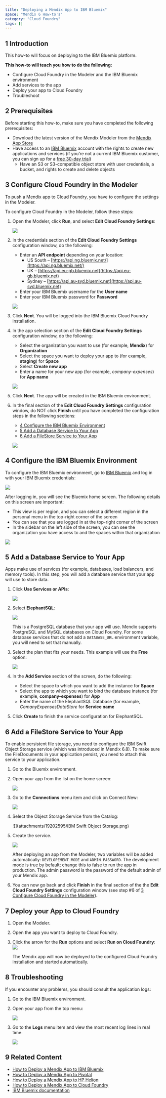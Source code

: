```yaml
---
title: "Deploying a Mendix App to IBM Bluemix"
space: "Mendix 6 How-to's"
category: "Cloud Foundry"
tags: []
---
```


## 1 Introduction

This how-to will focus on deploying to the IBM Bluemix platform.

**This how-to will teach you how to do the following:**

* Configure Cloud Foundry in the Modeler and the IBM Bluemix environment
* Add services to the app
* Deploy your app to Cloud Foundry
* Troubleshoot

## 2 Prerequisites

Before starting this how-to, make sure you have completed the following prerequisites:

* Download the latest version of the Mendix Modeler from the [Mendix App Store](https://appstore.home.mendix.com/link/modelers)
* Have access to an [IBM Bluemix](https://console.ng.bluemix.net/) account with the rights to create new applications and services (if you’re not a current IBM Bluemix customer, you can sign up for a [free 30-day trial](https://console.ng.bluemix.net/registration/))
    * Have an S3 or S3-compatible object store with user credentials, a bucket, and rights to create and delete objects

## 3 <a name="3"></a>Configure Cloud Foundry in the Modeler

To push a Mendix app to Cloud Foundry, you have to configure the settings in the Modeler.

To configure Cloud Foundry in the Modeler, follow these steps:

1. Open the Modeler, click **Run**, and select **Edit Cloud Foundry Settings**:

    ![](attachments/19202595/19398871.png)

2. In the credentials section of the **Edit Cloud Foundry Settings** configuration window, do the following:
    * Enter an **API endpoint** depending on your location:
        * US South – [https://api.ng.bluemix.net/](https://api.ng.bluemix.net/)
        * UK – [https://api.eu-gb.bluemix.net](https://api.eu-gb.bluemix.net)
        * Sydney – [https://api.au-syd.bluemix.net](https://api.au-syd.bluemix.net)
    * Enter your IBM Bluemix username for the **User name**
    * Enter your IBM Bluemix password for **Password**

    ![](attachments/19202595/19398872.png)

3. Click **Next**. You will be logged into the IBM Bluemix Cloud Foundry installation.
4. In the app selection section of the **Edit Cloud Foundry Settings** configuration window, do the following:
    * Select the organization you want to use (for example, **Mendix**) for **Organization**
    * Select the space you want to deploy your app to (for example, **staging**) for **Space**
    * Select **Create new app**
    * Enter a name for your new app (for example, *company-expenses*) for **App name**

    ![](attachments/19202595/19398873.png)

5. Click **Next**. The app will be created in the IBM Bluemix environment.

6. In the final section of the **Edit Cloud Foundry Settings** configuration window, do NOT click **Finish** until you have completed the configuration steps in the following sections:
    * [4 Configure the IBM Bluemix Environment](#4)
    * [5 Add a Database Service to Your App](#5)
    * [6 Add a FileStore Service to Your App](#6)

    ![](attachments/19202595/19398874.png)

## 4 <a name="4"></a>Configure the IBM Bluemix Environment

To configure the IBM Bluemix environment, go to [IBM Bluemix](https://console.ng.bluemix.net/) and log in with your IBM Bluemix credentials:

![](attachments/19202595/19398875.png)

After logging in, you will see the Bluemix home screen. The following details on this screen are important:

* This view is per region, and you can select a different region in the personal menu in the top-right corner of the screen
* You can see that you are logged in at the top-right corner of the screen
* In the sidebar on the left side of the screen, you can see the organization you have access to and the spaces within that organization

![](attachments/19202595/19398876.png)

## 5 <a name="5"></a>Add a Database Service to Your App

Apps make use of services (for example, databases, load balancers, and memory tools). In this step, you will add a database service that your app will use to store data.

1. Click **Use Services or APIs**:

    ![](attachments/19202595/19398877.png)

2. Select **ElephantSQL**:

    ![](attachments/19202595/19398878.png)

    This is a PostgreSQL database that your app will use. Mendix supports PostgreSQL and MySQL databases on Cloud Foundry. For some database services that do not add a `DATABASE_URL` environment variable, you will need to set that manually.

3. Select the plan that fits your needs. This example will use the **Free** option:

    ![](attachments/19202595/19398880.png)

4. In the **Add Service** section of the screen, do the following:
    * Select the space to which you want to add the instance for **Space**
    * Select the app to which you want to bind the database instance (for example, **company-expenses**) for **App**
    * Enter the name of the ElephantSQL Database (for example, *ComanyExpensesDataStore* for **Service name**

5. Click **Create** to finish the service configuration for ElephantSQL.

## 6 <a name="6"></a>Add a FileStore Service to Your App

To enable persistent file storage, you need to configure the IBM Swift Object Storage service (which was introduced in Mendix 6.8). To make sure the FileDocuments in your application persist, you need to attach this service to your application. 

1. Go to the Bluemix environment.
2. Open your app from the list on the home screen:

    ![](attachments/19202595/BluemixAppListed.png)

3. Go to the **Connections** menu item and click on Connect New:

    ![](attachments/19202595/BluemixConnectNewService.png)

4. Select the Object Storage Service from the Catalog:

    ![](attachments/19202595/IBM Swift Object Storage.png)

5. Create the service. 

	![](attachments/19202595/Bluemixstoragecreate.png)

    After deploying an app from the Modeler, two variables will be added automatically: `DEVELOPEMENT_MODE` and `ADMIN_PASSWORD`. The development mode is true by befault; change this to false to run the app in production. The admin password is the password of the default admin of your Mendix app.

6. You can now go back and click **Finish** in the final section of the the **Edit Cloud Foundry Settings** configuration window (see step #6 of [3 Configure Cloud Foundry in the Modeler](#3)).

## 7 Deploy your App to Cloud Foundry

1. Open the Modeler.
2. Open the app you want to deploy to Cloud Foundry.
3. Click the arrow for the **Run** options and select **Run on Cloud Foundry**:
    ![](attachments/19202595/19398884.png)

    The Mendix app will now be deployed to the configured Cloud Foundry installation and started automatically.

## 8 Troubleshooting

If you encounter any problems, you should consult the application logs:

1. Go to the IBM Bluemix environment.
2. Open your app from the top menu:

    ![](attachments/19202595/19398881.png)

3. Go to the **Logs** menu item and view the most recent log lines in real time:

    ![](attachments/19202595/19398885.png)

## 9 Related Content

* [How to Deploy a Mendix App to IBM Bluemix](deploy-a-mendix-app-to-ibm-bluemix)
* [How to Deploy a Mendix App to Pivotal](deploy-a-mendix-app-to-pivotal)
* [How to Deploy a Mendix App to HP Helion](deploy-a-mendix-app-to-hp-helion)
* [How to Deploy a Mendix App to Cloud Foundry](deploying-a-mendix-app-to-cloud-foundry)
* [IBM Bluemix documentation](https://www.eu-gb.bluemix.net/docs)
